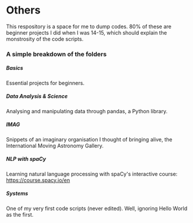 # Others
This respository is a space for me to dump codes. 80% of these are beginner projects I did when I was 14-15, which should explain the monstrosity of the code scripts. 

### A simple breakdown of the folders
##### Basics

Essential projects for beginners. 

##### Data Analysis & Science 

Analysing and manipulating data through pandas, a Python library. 

##### IMAG 

Snippets of an imaginary organisation I thought of bringing alive, the International Moving Astronomy Gallery. 

##### NLP with spaCy

Learning natural language processing with spaCy's interactive course: https://course.spacy.io/en

##### Systems

One of my very first code scripts (never edited). Well, ignoring Hello World as the first. 
